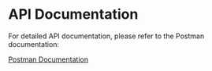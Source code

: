 # API Documentation

For detailed API documentation, please refer to the Postman documentation:

[Postman Documentation](https://documenter.getpostman.com/view/33619486/2sA3rzKsUC)
